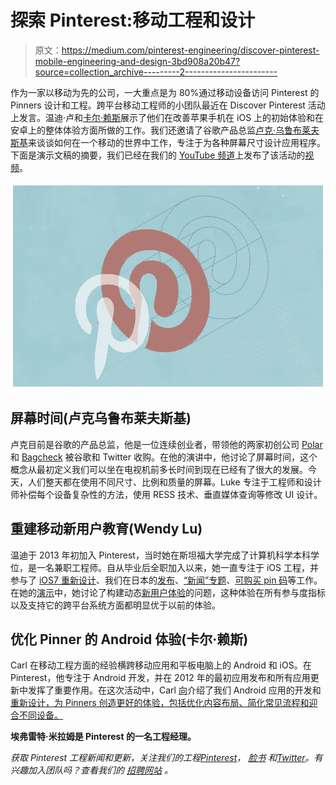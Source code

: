 # 探索 Pinterest:移动工程和设计

> 原文：<https://medium.com/pinterest-engineering/discover-pinterest-mobile-engineering-and-design-3bd908a20b47?source=collection_archive---------2----------------------->

作为一家以移动为先的公司，一大重点是为 80%通过移动设备访问 Pinterest 的 Pinners 设计和工程。跨平台移动工程师的小团队最近在 Discover Pinterest 活动上发言。温迪·卢和[卡尔·赖斯](https://www.pinterest.com/carlrice/)展示了他们在改善苹果手机在 iOS 上的初始体验和在安卓上的整体体验方面所做的工作。我们还邀请了谷歌产品总监[卢克·乌鲁布莱夫斯基](http://www.lukew.com/about/)来谈谈如何在一个移动的世界中工作，专注于为各种屏幕尺寸设计应用程序。下面是演示文稿的摘要，我们已经在我们的 [YouTube 频道](https://www.youtube.com/channel/UC_Yfscj9v1htNsHf-BiGu3g)上发布了该活动的[视频](https://www.youtube.com/watch?v=wzRyTmBxs7Y)。

![](img/d31c1966414deddad283fd071169d6c8.png)

## 屏幕时间(卢克乌鲁布莱夫斯基)

卢克目前是谷歌的产品总监，他是一位连续创业者，带领他的两家初创公司 [Polar](http://www.lukew.com/ff/entry.asp?1918) 和 [Bagcheck](http://www.lukew.com/ff/entry.asp?1371) 被谷歌和 Twitter 收购。在他的演讲中，他讨论了屏幕时间，这个概念从最初定义我们可以坐在电视机前多长时间到现在已经有了很大的发展。今天，人们整天都在使用不同尺寸、比例和质量的屏幕。Luke 专注于工程师和设计师补偿每个设备复杂性的方法，使用 RESS 技术、垂直媒体查询等修改 UI 设计。

## 重建移动新用户教育(Wendy Lu)

温迪于 2013 年初加入 Pinterest，当时她在斯坦福大学完成了计算机科学本科学位，是一名兼职工程师。自从毕业后全职加入以来，她一直专注于 iOS 工程，并参与了 [iOS7 重新设计](https://engineering.pinterest.com/post/67769846580/behind-the-pins-building-pinterest-3-0-for-ios)、我们在日本的[发布](https://techcrunch.com/2013/11/11/pinterest-launches-japanese-version-18-months-after-rakuten-investment/)、[“新闻”专题](https://blog.pinterest.com/en/get-little-news-your-notifications)、[可购买 pin 码](https://blog.pinterest.com/en/buyable-pins)等工作。在她的[演示](https://www.youtube.com/watch?v=wzRyTmBxs7Y#t=63m24s)中，她讨论了构建动态[新用户体验](https://engineering.pinterest.com/post/81721068266/rebuilding-nux-with-the-experience-framework)的问题，这种体验在所有参与度指标以及支持它的跨平台系统方面都明显优于以前的体验。

## 优化 Pinner 的 Android 体验(卡尔·赖斯)

Carl 在移动工程方面的经验横跨移动应用和平板电脑上的 Android 和 iOS。在 Pinterest，他专注于 Android 开发，并在 2012 年的最初应用发布和所有应用更新中发挥了重要作用。在这次活动中，Carl [向](https://www.youtube.com/watch?v=wzRyTmBxs7Y#t=76m32s)介绍了我们 Android 应用的开发和[重新设计，为 Pinners 创造更好的体验，包括优化内容布局、简化常见流程和迎合不同设备。](https://blog.pinterest.com/en/new-look-android-app)

**埃弗雷特·米拉姆是 Pinterest 的一名工程经理。**

**获取 Pinterest 工程新闻和更新，关注我们的工程*[*Pinterest*](https://www.pinterest.com/malorie/pinterest-engineering-news/)*，* [*脸书*](https://www.facebook.com/pinterestengineering) *和*[*Twitter*](https://twitter.com/PinterestEng)*。有兴趣加入团队吗？查看我们的* [*招聘网站*](https://about.pinterest.com/en/careers/engineering-product) *。**